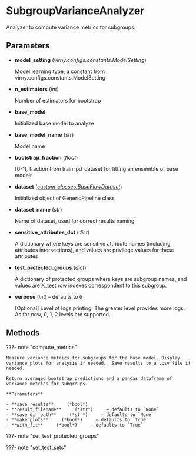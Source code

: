 # SubgroupVarianceAnalyzer

Analyzer to compute variance metrics for subgroups.



## Parameters

- **model_setting** (*virny.configs.constants.ModelSetting*)

    Model learning type; a constant from virny.configs.constants.ModelSetting

- **n_estimators** (*int*)

    Number of estimators for bootstrap

- **base_model**

    Initialized base model to analyze

- **base_model_name** (*str*)

    Model name

- **bootstrap_fraction** (*float*)

    [0-1], fraction from train_pd_dataset for fitting an ensemble of base models

- **dataset** (*[custom_classes.BaseFlowDataset](../../custom_classes/BaseFlowDataset)*)

    Initialized object of GenericPipeline class

- **dataset_name** (*str*)

    Name of dataset, used for correct results naming

- **sensitive_attributes_dct** (*dict*)

    A dictionary where keys are sensitive attribute names (including attributes intersections),  and values are privilege values for these attributes

- **test_protected_groups** (*dict*)

    A dictionary of protected groups where keys are subgroup names,  and values are X_test row indexes correspondent to this subgroup.

- **verbose** (*int*) – defaults to `0`

    [Optional] Level of logs printing. The greater level provides more logs.  As for now, 0, 1, 2 levels are supported.




## Methods

???- note "compute_metrics"

    Measure variance metrics for subgroups for the base model. Display variance plots for analysis if needed.  Save results to a .csv file if needed.

    Return averaged bootstrap predictions and a pandas dataframe of variance metrics for subgroups.

    **Parameters**

    - **save_results**     (*bool*)    
    - **result_filename**     (*str*)     – defaults to `None`    
    - **save_dir_path**     (*str*)     – defaults to `None`    
    - **make_plots**     (*bool*)     – defaults to `True`    
    - **with_fit**     (*bool*)     – defaults to `True`    
    
???- note "set_test_protected_groups"

???- note "set_test_sets"

